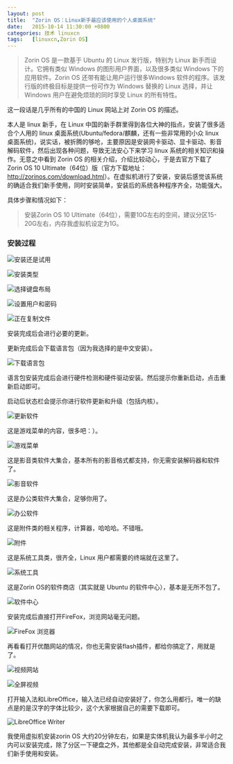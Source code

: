 ```yaml
---
layout: post
title:	"Zorin OS：Linux新手最应该使用的个人桌面系统"
date:	2015-10-14 11:30:00 +0800 
categories:	技术 linuxcn 
tags:	[linuxcn,Zorin OS]
---
```




> 
> Zorin OS 是一款基于 Ubuntu 的 Linux 发行版，特别为 Linux 新手而设计。它拥有类似 Windows 的图形用户界面，以及很多类似 Windows 下的应用软件。Zorin OS 还带有能让用户运行很多Windows 软件的程序。该发行版的终极目标是提供一份可作为 Windows 替换的 Linux 选择，并让 Windows 用户在避免烦琐的同时享受 Linux 的所有特性。
> 
> 
> 


这一段话是几乎所有的中国的 Linux 网站上对 Zorin OS 的描述。


本人是 linux 新手，在 Linux 中国的新手群里得到各位大神的指点，安装了很多适合个人用的 linux 桌面系统(Ubuntu/fedora/麒麟，还有一些非常用的小众 linux 桌面系统)，说实话，被折腾的够呛，主要原因是安装网卡驱动、显卡驱动、影音解码软件，然后出现各种问题，导致无法安心下来学习 linux 系统的相关知识和操作。无意之中看到 Zorin OS 的相关介绍，介绍比较动心，于是去官方下载了 Zorin OS 10 Ultimate（64位）版（官方下载地址：<http://zorinos.com/download.html>）。在虚拟机进行了安装，安装后感觉该系统的确适合我们新手使用，同时安装简单，安装后的系统各种程序齐全，功能强大。


具体步骤和情况如下：



> 
> 安装Zorin OS 10 Ultimate（64位），需要10G左右的空间，建议分区15-20G左右，内存我虚拟机设定为1G。
> 
> 
> 


### 安装过程


![安装还是试用](/Asserts/Images//attachment/album/201510/14/111423ndst1x8v2jdtypb3.png)


![安装类型](/Asserts/Images//attachment/album/201510/14/111609hm89og24z9bmpeg0.png)


![选择键盘布局](/Asserts/Images//attachment/album/201510/14/111609yu9glkrdu9k2k7db.png)


![设置用户和密码](/Asserts/Images//attachment/album/201510/14/111609nbdeiz0upvuz30y0.png)


![正在复制文件](/Asserts/Images//attachment/album/201510/14/111610f4wfbrsffgfaflf9.png)


安装完成后会进行必要的更新。


更新完成后会下载语言包（因为我选择的是中文安装）。


![下载语言包](/Asserts/Images//attachment/album/201510/14/112127olx03o6d3zvl323k.png)


语言包安装完成后会进行硬件检测和硬件驱动安装。然后提示你重新启动，点击重新启动即可。


启动后状态栏会提示你进行软件更新和升级（包括内核）。


![更新软件](/Asserts/Images//attachment/album/201510/14/112220tmmp2gojjxwpojyj.png)


这是游戏菜单的内容，很多吧：）。


![游戏菜单](/Asserts/Images//attachment/album/201510/14/112258hga4787h77t8caca.png)


这是影音类软件大集合，基本所有的影音格式都支持，你无需安装解码器和软件了。


![影音软件](/Asserts/Images//attachment/album/201510/14/112321zh1zzxhxx1j2fx1j.png)


这是办公类软件大集合，足够你用了。


![办公软件](/Asserts/Images//attachment/album/201510/14/112338hctb11mas0622011.png)


这是附件类的相关程序，计算器，哈哈哈。不错哦。


![附件](/Asserts/Images//attachment/album/201510/14/112356w91o1otmv1b5mob9.png)


这是系统工具类，很齐全，Linux 用户都需要的终端就在这里了。


![系统工具](/Asserts/Images//attachment/album/201510/14/112412e7fomqmmff97m5lt.png)


这是Zorin OS的软件商店（其实就是 Ubuntu 的软件中心），基本是无所不包了。


![软件中心](/Asserts/Images//attachment/album/201510/14/112433e6nou84n9nn7oyoj.png)


安装完成后直接打开FireFox，浏览网站毫无问题。


![FireFox 浏览器](/Asserts/Images//attachment/album/201510/14/112516mmblrugckblqwikn.png)


再看看打开优酷网站的情况，你也无需安装flash插件，都给你搞定了，用就是了。


![视频网站](/Asserts/Images//attachment/album/201510/14/112615y0kpiqse6plp0e69.png)


![全屏视频](/Asserts/Images//attachment/album/201510/14/112615kxp1xrgvipljp6pl.png)


打开输入法和LibreOffice，输入法已经自动安装好了，你怎么用都行。唯一的缺点是的是汉字的字体比较少，这个大家根据自己的需要下载即可。


![LibreOffice Writer](/Asserts/Images//attachment/album/201510/14/112709xvyhco8vs8qs7v58.png)


我使用虚拟机安装zorin OS 大约20分钟左右，如果是实体机我认为最多半小时之内可以安装完成，除了分区一下硬盘之外，其他都是全自动完成安装，非常适合我们新手使用和安装。
